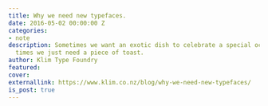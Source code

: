 ```yaml
---
title: Why we need new typefaces.
date: 2016-05-02 00:00:00 Z
categories:
- note
description: Sometimes we want an exotic dish to celebrate a special occasion, other
  times we just need a piece of toast.
author: Klim Type Foundry
featured: 
cover: 
externallink: https://www.klim.co.nz/blog/why-we-need-new-typefaces/
is_post: true
---
```


